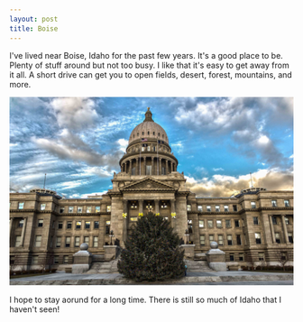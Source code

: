 ```yaml
---
layout: post
title: Boise
---
```


I've lived near Boise, Idaho for the past few years. It's a good place to be. Plenty of
stuff around but not too busy. I like that it's easy to get away from it all. A short
drive can get you to open fields, desert, forest, mountains, and more.

<img src="https://raw.githubusercontent.com/epix360/Jekyll-Blog/gh-pages/_posts/BoiseCapitol.jpg" alt="Boise Capitol Building"/>

I hope to stay aorund for a long time. There is still so much of Idaho that I haven't
seen!